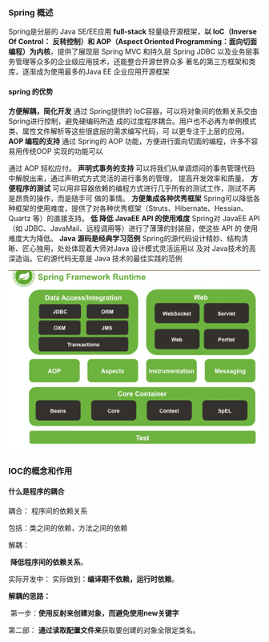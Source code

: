 ###  Spring 概述

Spring是分层的 Java SE/EE应用 **full-stack** 轻量级开源框架，**以 IoC（Inverse Of Control：**
**反转控制）和 AOP（Aspect Oriented Programming：面向切面编程）为内核**，提供了展现层 Spring
MVC 和持久层 Spring JDBC 以及业务层事务管理等众多的企业级应用技术，还能整合开源世界众多
著名的第三方框架和类库，逐渐成为使用最多的Java EE 企业应用开源框架

#### spring  的优势

**方便解耦，简化开发**
通过 Spring提供的 IoC容器，可以将对象间的依赖关系交由 Spring进行控制，避免硬编码所造
成的过度程序耦合。用户也不必再为单例模式类、属性文件解析等这些很底层的需求编写代码，可
以更专注于上层的应用。
**AOP 编程的支持**
通过 Spring的 AOP 功能，方便进行面向切面的编程，许多不容易用传统OOP 实现的功能可以

通过 AOP 轻松应付。
**声明式事务的支持**
可以将我们从单调烦闷的事务管理代码中解脱出来，通过声明式方式灵活的进行事务的管理，
提高开发效率和质量。
**方便程序的测试**
可以用非容器依赖的编程方式进行几乎所有的测试工作，测试不再是昂贵的操作，而是随手可
做的事情。
**方便集成各种优秀框架**
Spring可以降低各种框架的使用难度，提供了对各种优秀框架（Struts、Hibernate、Hessian、Quartz
等）的直接支持。
**低 降低 JavaEE API 的使用难度**
Spring对 JavaEE API（如 JDBC、JavaMail、远程调用等）进行了薄薄的封装层，使这些 API 的
使用难度大为降低。
**Java 源码是经典学习范例**
Spring的源代码设计精妙、结构清晰、匠心独用，处处体现着大师对Java 设计模式灵活运用以
及对 Java技术的高深造诣。它的源代码无意是 Java 技术的最佳实践的范例



![](01.png)



###  IOC的概念和作用



#### 什么是程序的耦合

耦合： 程序间的依赖关系

包括：类之间的依赖，方法之间的依赖



解耦：

​	**降低程序间的依赖关系**。

实际开发中：
	实际做到：**编译期不依赖，运行时依赖**。

**解耦的思路：**

​	第一步：**使用反射来创建对象，而避免使用new关键字**

   第二部： **通过读取配置文件来**获取要创建的对象全限定类名。